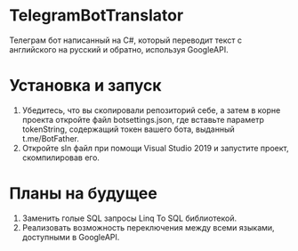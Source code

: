 # TelegramBotTranslator
Телеграм бот написанный на C#, который переводит текст с английского на русский и обратно, используя GoogleAPI.



Установка и запуск
========================

1. Убедитесь, что вы скопировали репозиторий себе, а затем в корне проекта откройте файл botsettings.json, где вставьте параметр tokenString, содержащий токен вашего бота, выданный t.me/BotFather.
2. Откройте sln файл при помощи Visual Studio 2019 и запустите проект, скомпилировав его.



Планы на будущее
========================

1. Заменить голые SQL запросы Linq To SQL библиотекой.
2. Реализовать возможность переключения между всеми языками, доступными в GoogleAPI.